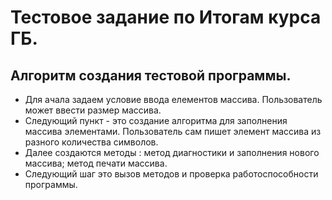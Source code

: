 # Тестовое задание по Итогам курса ГБ.
## Алгоритм создания тестовой программы.
- Для ачала задаем условие ввода елементов массива. Пользователь может ввести размер массива.
- Следующий пункт - это создание алгоритма для заполнения массива элементами. Пользователь сам пишет элемент массива из разного количества символов.
- Далее создаются методы : метод диагностики и заполнения нового массива; метод печати массива.
- Следующий шаг это вызов методов и проверка работоспособности программы.
